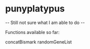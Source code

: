 # punyplatypus

-- Still not sure what I am able to do --

Functions available so far:

concatBismark
randomGeneList
